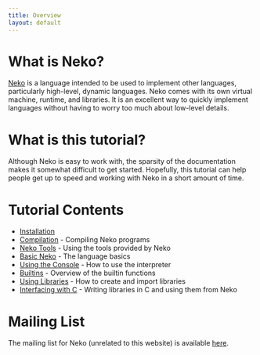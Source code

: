 ```yaml
---
title: Overview
layout: default
---
```


# What is Neko?

[Neko](http://nekovm.org/index) is a language intended to be used to implement other languages, particularly high-level, dynamic languages. Neko comes with its own virtual machine, runtime, and libraries. It is an excellent way to quickly implement languages without having to worry too much about low-level details.

# What is this tutorial?

Although Neko is easy to work with, the sparsity of the documentation makes it somewhat difficult to get started. Hopefully, this tutorial can help people get up to speed and working with Neko in a short amount of time.

# Tutorial Contents

+ [Installation](install.html)
+ [Compilation](compiling.html) - Compiling Neko programs
+ [Neko Tools](tools.html) - Using the tools provided by Neko
+ [Basic Neko](basics.html) - The language basics
+ [Using the Console](console.html) - How to use the interpreter
+ [Builtins](builtins.html) - Overview of the builtin functions
+ [Using Libraries](libs.html) - How to create and import libraries
+ [Interfacing with C](ffi.html) - Writing libraries in C and using them from Neko

# Mailing List

The mailing list for Neko (unrelated to this website) is available [here](http://nekovm.org/ml).
